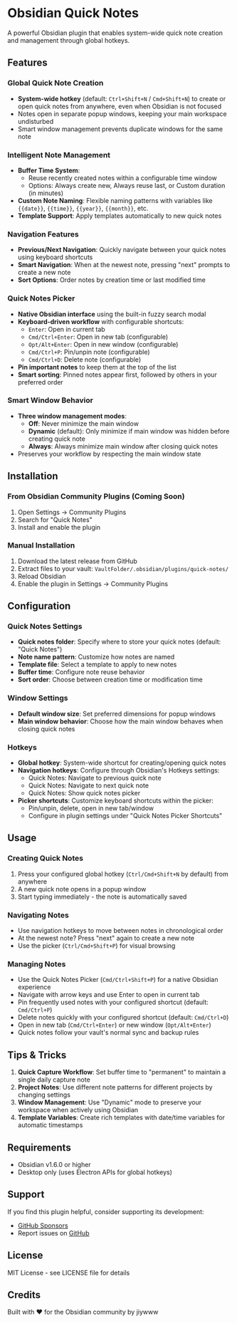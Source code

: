# Obsidian Quick Notes

A powerful Obsidian plugin that enables system-wide quick note creation and management through global hotkeys.

## Features

### Global Quick Note Creation
- **System-wide hotkey** (default: `Ctrl+Shift+N` / `Cmd+Shift+N`) to create or open quick notes from anywhere, even when Obsidian is not focused
- Notes open in separate popup windows, keeping your main workspace undisturbed
- Smart window management prevents duplicate windows for the same note

### Intelligent Note Management
- **Buffer Time System**: 
  - Reuse recently created notes within a configurable time window
  - Options: Always create new, Always reuse last, or Custom duration (in minutes)
- **Custom Note Naming**: Flexible naming patterns with variables like `{{date}}`, `{{time}}`, `{{year}}`, `{{month}}`, etc.
- **Template Support**: Apply templates automatically to new quick notes

### Navigation Features
- **Previous/Next Navigation**: Quickly navigate between your quick notes using keyboard shortcuts
- **Smart Navigation**: When at the newest note, pressing "next" prompts to create a new note
- **Sort Options**: Order notes by creation time or last modified time

### Quick Notes Picker
- **Native Obsidian interface** using the built-in fuzzy search modal
- **Keyboard-driven workflow** with configurable shortcuts:
  - `Enter`: Open in current tab
  - `Cmd/Ctrl+Enter`: Open in new tab (configurable)
  - `Opt/Alt+Enter`: Open in new window (configurable)
  - `Cmd/Ctrl+P`: Pin/unpin note (configurable)
  - `Cmd/Ctrl+D`: Delete note (configurable)
- **Pin important notes** to keep them at the top of the list
- **Smart sorting**: Pinned notes appear first, followed by others in your preferred order

### Smart Window Behavior
- **Three window management modes**:
  - **Off**: Never minimize the main window
  - **Dynamic** (default): Only minimize if main window was hidden before creating quick note
  - **Always**: Always minimize main window after closing quick notes
- Preserves your workflow by respecting the main window state

## Installation

### From Obsidian Community Plugins (Coming Soon)
1. Open Settings → Community Plugins
2. Search for "Quick Notes"
3. Install and enable the plugin

### Manual Installation
1. Download the latest release from GitHub
2. Extract files to your vault: `VaultFolder/.obsidian/plugins/quick-notes/`
3. Reload Obsidian
4. Enable the plugin in Settings → Community Plugins

## Configuration

### Quick Notes Settings
- **Quick notes folder**: Specify where to store your quick notes (default: "Quick Notes")
- **Note name pattern**: Customize how notes are named
- **Template file**: Select a template to apply to new notes
- **Buffer time**: Configure note reuse behavior
- **Sort order**: Choose between creation time or modification time

### Window Settings
- **Default window size**: Set preferred dimensions for popup windows
- **Main window behavior**: Choose how the main window behaves when closing quick notes

### Hotkeys
- **Global hotkey**: System-wide shortcut for creating/opening quick notes
- **Navigation hotkeys**: Configure through Obsidian's Hotkeys settings:
  - Quick Notes: Navigate to previous quick note
  - Quick Notes: Navigate to next quick note
  - Quick Notes: Show quick notes picker
- **Picker shortcuts**: Customize keyboard shortcuts within the picker:
  - Pin/unpin, delete, open in new tab/window
  - Configure in plugin settings under "Quick Notes Picker Shortcuts"

## Usage

### Creating Quick Notes
1. Press your configured global hotkey (`Ctrl/Cmd+Shift+N` by default) from anywhere
2. A new quick note opens in a popup window
3. Start typing immediately - the note is automatically saved

### Navigating Notes
- Use navigation hotkeys to move between notes in chronological order
- At the newest note? Press "next" again to create a new note
- Use the picker (`Ctrl/Cmd+Shift+P`) for visual browsing

### Managing Notes
- Use the Quick Notes Picker (`Cmd/Ctrl+Shift+P`) for a native Obsidian experience
- Navigate with arrow keys and use Enter to open in current tab
- Pin frequently used notes with your configured shortcut (default: `Cmd/Ctrl+P`)
- Delete notes quickly with your configured shortcut (default: `Cmd/Ctrl+D`)
- Open in new tab (`Cmd/Ctrl+Enter`) or new window (`Opt/Alt+Enter`)
- Quick notes follow your vault's normal sync and backup rules

## Tips & Tricks

1. **Quick Capture Workflow**: Set buffer time to "permanent" to maintain a single daily capture note
2. **Project Notes**: Use different note patterns for different projects by changing settings
3. **Window Management**: Use "Dynamic" mode to preserve your workspace when actively using Obsidian
4. **Template Variables**: Create rich templates with date/time variables for automatic timestamps

## Requirements

- Obsidian v1.6.0 or higher
- Desktop only (uses Electron APIs for global hotkeys)

## Support

If you find this plugin helpful, consider supporting its development:
- [GitHub Sponsors](https://github.com/sponsors/jiywww)
- Report issues on [GitHub](https://github.com/jiywww/obsidian-quick-notes/issues)

## License

MIT License - see LICENSE file for details

## Credits

Built with ❤️ for the Obsidian community by jiywww